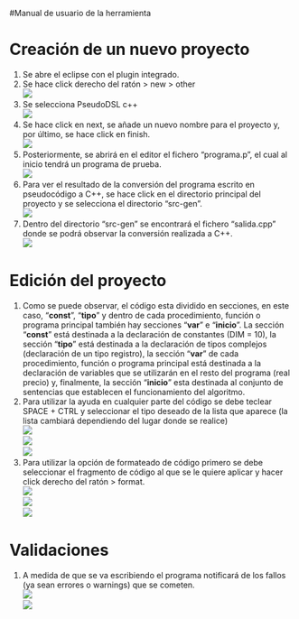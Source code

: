 #Manual de usuario de la herramienta

# Creación de un nuevo proyecto #

<ol start='”10”' type='”1”'>
<li> Se abre el eclipse con el plugin integrado. <br /> </li>
<li> Se hace click derecho del ratón > new > other <br />
<img src='http://i62.tinypic.com/rmv3vo.jpg' /> <br />
</li>
<li> Se selecciona PseudoDSL c++ <br />
<img src='http://i62.tinypic.com/2rp7313.jpg' /> <br />
</li>
<li>Se hace click en next, se añade un nuevo nombre para el proyecto y, por último, se hace click en finish. <br />
<img src='http://i61.tinypic.com/27zky1w.jpg' /> <br />
</li>
<li> Posteriormente, se abrirá en el editor el fichero “programa.p”, el cual al inicio tendrá un programa de prueba. <br />
<img src='http://i59.tinypic.com/hug3mx.jpg' /> <br />
</li>
<li> Para ver el resultado de la conversión del programa escrito en pseudocódigo a C++, se hace click en el directorio principal del proyecto y se selecciona el directorio “src-gen”.  <br />
<img src='http://i58.tinypic.com/2s8g28z.jpg' /> <br />
</li>
<li> Dentro del directorio “src-gen” se encontrará el fichero “salida.cpp” donde se podrá observar la conversión realizada a C++. <br />
<img src='http://i58.tinypic.com/33eoh9f.jpg' /> <br />
</li>
</ol>

# Edición del proyecto #

<ol start='”10”' type='”1”'>
<li>
Como se puede observar, el código esta dividido en secciones, en este caso, “<b>const</b>”, “<b>tipo</b>” y dentro de cada procedimiento, función o programa principal también hay secciones “<b>var</b>” e “<b>inicio</b>”. La sección “<b>const</b>” está destinada a la declaración de constantes (DIM = 10), la sección “<b>tipo</b>” está destinada a la declaración de tipos complejos (declaración de un tipo registro), la sección “<b>var</b>” de cada procedimiento, función o programa principal está destinada a la declaración de variables que se utilizarán en el resto del programa (real precio) y, finalmente, la sección “<b>inicio</b>” esta destinada al conjunto de sentencias que establecen el funcionamiento del algoritmo. <br />
</li>
<li>
Para utilizar la ayuda en cualquier parte del código se debe teclear SPACE + CTRL y seleccionar el tipo deseado de la lista que aparece (la lista cambiará dependiendo del lugar donde se realice) <br />
<img src='http://i57.tinypic.com/n55svo.jpg' /> <br />
<img src='http://i58.tinypic.com/2hclzjs.jpg' /> <br />
<img src='http://i60.tinypic.com/11tyl9k.jpg' /> <br />
</li>
<li> Para utilizar la opción de formateado de código primero se debe seleccionar el fragmento de código al que se le quiere aplicar y hacer click derecho del ratón > format. <br />
<img src='http://i62.tinypic.com/nv9m42.jpg' /> <br />
<img src='http://i61.tinypic.com/2poedj8.jpg' /> <br />
<img src='http://i59.tinypic.com/67ry9x.jpg' /> <br />
</li>
</ol>

# Validaciones #

<ol start='”10”' type='”1”'>
<li>
A medida de que se va escribiendo el programa notificará de los fallos (ya sean errores o warnings) que se cometen. <br />
<img src='http://i59.tinypic.com/2i7mhxk.jpg' /> <br />
<img src='http://i57.tinypic.com/2nq73w5.jpg' /> <br />
</li>
</ol>